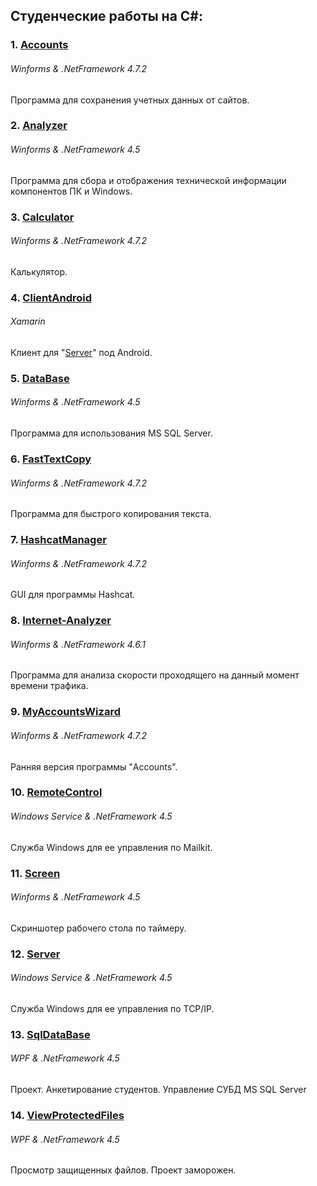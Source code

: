## Студенческие работы на C#:
### 1. [Accounts](https://github.com/ottomayerpy/Accounts)
###### Winforms & .NetFramework 4.7.2
Программа для сохранения учетных данных от сайтов.

### 2. [Analyzer](https://github.com/ottomayerpy/Analyzer)
###### Winforms & .NetFramework 4.5
Программа для сбора и отображения технической информации компонентов ПК и Windows.

### 3. [Calculator](https://github.com/ottomayerpy/Calculator)
###### Winforms & .NetFramework 4.7.2
Калькулятор.

### 4. [ClientAndroid](https://github.com/ottomayerpy/ClientAndroid)
###### Xamarin
Клиент для "[Server](https://github.com/ottomayerpy/Server)" под Android.

### 5. [DataBase](https://github.com/ottomayerpy/DataBase)
###### Winforms & .NetFramework 4.5
Программа для иcпользования MS SQL Server.

### 6. [FastTextCopy](https://github.com/ottomayerpy/FastTextCopy)
###### Winforms & .NetFramework 4.7.2
Программа для быстрого копирования текста.

### 7. [HashcatManager](https://github.com/ottomayerpy/HashcatManager)
###### Winforms & .NetFramework 4.7.2
GUI для программы Hashcat.

### 8. [Internet-Analyzer](https://github.com/ottomayerpy/Internet-Analyzer)
###### Winforms & .NetFramework 4.6.1
Программа для анализа скорости проходящего на данный момент времени трафика.

### 9. [MyAccountsWizard](https://github.com/ottomayerpy/MyAccountsWizard)
###### Winforms & .NetFramework 4.7.2
Ранняя версия программы "Accounts".

### 10. [RemoteControl](https://github.com/ottomayerpy/RemoteControl)
###### Windows Service	& .NetFramework 4.5
Служба Windows для ее управления по Mailkit.

### 11. [Screen](https://github.com/ottomayerpy/Screen)
###### Winforms & .NetFramework 4.5
Скриншотер рабочего стола по таймеру.

### 12. [Server](https://github.com/ottomayerpy/Server)
###### Windows Service	& .NetFramework 4.5
Служба Windows для ее управления по TCP/IP.

### 13. [SqlDataBase](https://github.com/ottomayerpy/SqlDataBase)
###### WPF & .NetFramework 4.5
Проект. Анкетирование студентов. Управление СУБД MS SQL Server

### 14. [ViewProtectedFiles](https://github.com/ottomayerpy/ViewProtectedFiles)
###### WPF & .NetFramework 4.5
Просмотр защищенных файлов. Проект заморожен.
